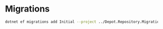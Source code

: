 # Migrations

```bash
dotnet ef migrations add Initial --project ../Depot.Repository.Migrations
```
